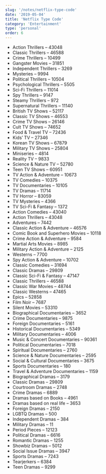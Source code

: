```yaml
---
slug: '/notes/netflix-type-code'
date: '2019-05-04'
title: 'Netflix Type Code'
category: 'Entertainment'
type: 'personal'
order: 6
---
```


- Action Thrillers – 43048
- Classic Thrillers – 46588
- Crime Thrillers – 10499
- Gangster Movies – 31851
- Independent Thrillers – 3269
- Mysteries – 9994
- Political Thrillers – 10504
- Psychological Thrillers – 5505
- Sci-Fi Thrillers – 11014
- Spy Thrillers – 9147
- Steamy Thrillers – 972
- Supernatural Thrillers – 11140
- British TV Shows – 52117
- Classic TV Shows – 46553
- Crime TV Shows – 26146
- Cult TV Shows – 74652
- Food & Travel TV – 72436
- Kids’ TV – 27346
- Korean TV Shows – 67879
- Military TV Shows – 25804
- Miniseries – 4814
- Reality TV – 9833
- Science & Nature TV – 52780
- Teen TV Shows – 60951
- TV Action & Adventure – 10673
- TV Comedies – 10375
- TV Documentaries – 10105
- TV Dramas – 11714
- TV Horror – 83059
- TV Mysteries – 4366
- TV Sci-Fi & Fantasy – 1372
- Action Comedies – 43040
- Action Thrillers – 43048
- Adventures – 7442
- Classic Action & Adventure – 46576
- Comic Book and Superhero Movies – 10118
- Crime Action & Adventure – 9584
- Martial Arts Movies – 8985
- Military Action & Adventure – 2125
- Westerns – 7700
- Spy Action & Adventure – 10702
- Classic Comedies – 31694
- Classic Dramas – 29809
- Classic Sci-Fi & Fantasy – 47147
- Classic Thrillers – 46588
- Classic War Movies – 48744
- Classic Westerns – 47465
- Epics – 52858
- Film Noir – 7687
- Silent Movies – 53310
- Biographical Documentaries – 3652
- Crime Documentaries – 9875
- Foreign Documentaries – 5161
- Historical Documentaries – 5349
- Military Documentaries – 4006
- Music & Concert Documentaries – 90361
- Political Documentaries – 7018
- Spiritual Documentaries – 2760
- Science & Nature Documentaries – 2595
- Social & Cultural Documentaries – 3675
- Sports Documentaries – 180
- Travel & Adventure Documentaries – 1159
- Biographical Dramas – 3179
- Classic Dramas – 29809
- Courtroom Dramas – 2748
- Crime Dramas – 6889
- Dramas based on Books – 4961
- Dramas based on real life – 3653
- Foreign Dramas – 2150
- LGBTQ Dramas – 500
- Independent Dramas – 384
- Military Dramas – 11
- Period Pieces – 12123
- Political Dramas – 6616
- Romantic Dramas – 1255
- Showbiz Dramas – 5012
- Social Issue Dramas – 3947
- Sports Dramas – 7243
- Tearjerkers – 6384
- Teen Dramas – 9299
